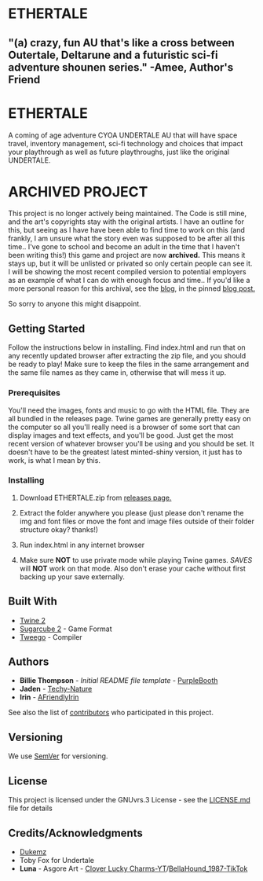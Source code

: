 # ETHERTALE
## "(a) crazy, fun AU that's like a cross between Outertale, Deltarune and a futuristic sci-fi adventure shounen series." -Amee, Author's Friend

# ETHERTALE

A coming of age adventure CYOA UNDERTALE AU that will have space travel, inventory management, sci-fi technology and choices that impact your playthrough as well as future playthroughs, just like the original UNDERTALE.

# ARCHIVED PROJECT 

This project is no longer actively being maintained. The Code is still mine, and the art's copyrights stay with the original artists. I have an outline for this, but seeing as I have have been able to find time to work on this (and frankly, I am unsure what the story even was supposed to be after all this time.. I've gone to school and become an adult in the time that I haven't been writing this!) this game and project are now **archived.** This means it stays up, but it will be unlisted or privated so only certain people can see it. I will be showing the most recent compiled version to potential employers as an example of what I can do with enough focus and time.. If you'd like a more personal reason for this archival, see the [blog](https://archived-ethertale-game.tumblr.com/?source=share), in the pinned [blog post.](https://www.tumblr.com/archived-ethertale-game/754305587383336960/i-am-sorry?source=share)

So sorry to anyone this might disappoint.

## Getting Started

Follow the instructions below in installing. Find index.html and run that on any recently updated browser after extracting the zip file, and you should be ready to play! Make sure to keep the files in the same arrangement and the same file names as they came in, otherwise that will mess it up.

### Prerequisites

You'll need the images, fonts and music to go with the HTML file. They are all bundled in the releases page. Twine games are generally pretty easy on the computer so all you'll really need is a browser of some sort that can display images and text effects, and you'll be good. Just get the most recent version of whatever browser you'll be using and you should be set. It doesn't have to be the greatest latest minted-shiny version, it just has to work, is what I mean by this.

### Installing

1. Download ETHERTALE.zip from [releases page.](https://github.com/Techy-Nature/ETHERTALE/releases)

2. Extract the folder anywhere you please (just please don't rename the img and font files or move the font and image files outside of their folder structure okay? thanks!)

3. Run index.html in any internet browser

4. Make sure **NOT** to use private mode while playing Twine games. *SAVES* will **NOT** work on that mode. Also don't erase your cache without first backing up your save externally.

## Built With

* [Twine 2](http://twinery.org)
* [Sugarcube 2](https://www.motoslave.net/sugarcube/2/) - Game Format
* [Tweego](http://www.motoslave.net/tweego/docs/#introduction) - Compiler

## Authors

* **Billie Thompson** - *Initial README file template* - [PurpleBooth](https://github.com/PurpleBooth)
* **Jaden** - [Techy-Nature](https://github.com/Techy-Nature)
* **Irin** - [AFriendlyIrin](https://github.com/AFriendlyIrin)

See also the list of [contributors](https://github.com/Techy-girl/ETHERTALE/contributors) who participated in this project.

## Versioning

We use [SemVer](http://semver.org/) for versioning.

## License

This project is licensed under the GNUvrs.3 License - see the [LICENSE.md](https://github.com/Techy-Nature/ETHERTALE/blob/master/LICENSE) file for details

## Credits/Acknowledgments

* [Dukemz](https://github.com/Dukemz)
* Toby Fox for Undertale
* **Luna** - Asgore Art - [Clover Lucky Charms-YT](https://www.youtube.com/channel/UCobXQjiipxApQaz95HN1XAA)/[BellaHound_1987-TikTok](https://www.tiktok.com/@bella_hound1987/?)
